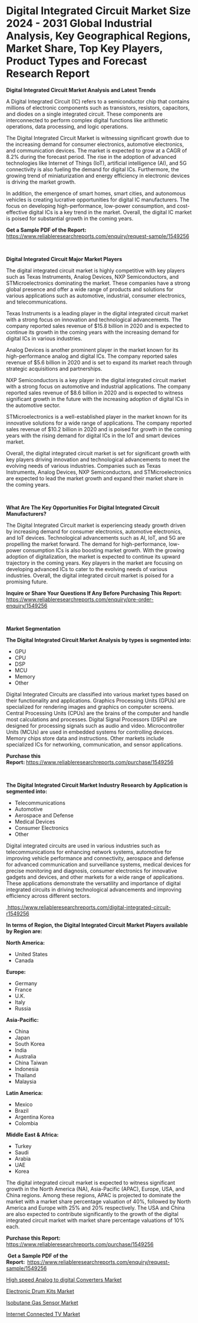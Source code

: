 <p><h1>Digital Integrated Circuit Market Size 2024 - 2031 Global Industrial Analysis, Key Geographical Regions, Market Share, Top Key Players, Product Types and Forecast Research Report</h1></p><p><strong>Digital Integrated Circuit Market Analysis and Latest Trends</strong></p>
<p><p>A Digital Integrated Circuit (IC) refers to a semiconductor chip that contains millions of electronic components such as transistors, resistors, capacitors, and diodes on a single integrated circuit. These components are interconnected to perform complex digital functions like arithmetic operations, data processing, and logic operations.</p><p>The Digital Integrated Circuit Market is witnessing significant growth due to the increasing demand for consumer electronics, automotive electronics, and communication devices. The market is expected to grow at a CAGR of 8.2% during the forecast period. The rise in the adoption of advanced technologies like Internet of Things (IoT), artificial intelligence (AI), and 5G connectivity is also fueling the demand for digital ICs. Furthermore, the growing trend of miniaturization and energy efficiency in electronic devices is driving the market growth.</p><p>In addition, the emergence of smart homes, smart cities, and autonomous vehicles is creating lucrative opportunities for digital IC manufacturers. The focus on developing high-performance, low-power consumption, and cost-effective digital ICs is a key trend in the market. Overall, the digital IC market is poised for substantial growth in the coming years.</p></p>
<p><strong>Get a Sample PDF of the Report:&nbsp;</strong> <a href="https://www.reliableresearchreports.com/enquiry/request-sample/1549256">https://www.reliableresearchreports.com/enquiry/request-sample/1549256</a></p>
<p>&nbsp;</p>
<p><strong>Digital Integrated Circuit Major Market Players</strong></p>
<p><p>The digital integrated circuit market is highly competitive with key players such as Texas Instruments, Analog Devices, NXP Semiconductors, and STMicroelectronics dominating the market. These companies have a strong global presence and offer a wide range of products and solutions for various applications such as automotive, industrial, consumer electronics, and telecommunications.</p><p>Texas Instruments is a leading player in the digital integrated circuit market with a strong focus on innovation and technological advancements. The company reported sales revenue of $15.8 billion in 2020 and is expected to continue its growth in the coming years with the increasing demand for digital ICs in various industries.</p><p>Analog Devices is another prominent player in the market known for its high-performance analog and digital ICs. The company reported sales revenue of $5.6 billion in 2020 and is set to expand its market reach through strategic acquisitions and partnerships.</p><p>NXP Semiconductors is a key player in the digital integrated circuit market with a strong focus on automotive and industrial applications. The company reported sales revenue of $8.6 billion in 2020 and is expected to witness significant growth in the future with the increasing adoption of digital ICs in the automotive sector.</p><p>STMicroelectronics is a well-established player in the market known for its innovative solutions for a wide range of applications. The company reported sales revenue of $10.2 billion in 2020 and is poised for growth in the coming years with the rising demand for digital ICs in the IoT and smart devices market.</p><p>Overall, the digital integrated circuit market is set for significant growth with key players driving innovation and technological advancements to meet the evolving needs of various industries. Companies such as Texas Instruments, Analog Devices, NXP Semiconductors, and STMicroelectronics are expected to lead the market growth and expand their market share in the coming years.</p></p>
<p>&nbsp;</p>
<p><strong>What Are The Key Opportunities For Digital Integrated Circuit Manufacturers?</strong></p>
<p><p>The Digital Integrated Circuit market is experiencing steady growth driven by increasing demand for consumer electronics, automotive electronics, and IoT devices. Technological advancements such as AI, IoT, and 5G are propelling the market forward. The demand for high-performance, low-power consumption ICs is also boosting market growth. With the growing adoption of digitalization, the market is expected to continue its upward trajectory in the coming years. Key players in the market are focusing on developing advanced ICs to cater to the evolving needs of various industries. Overall, the digital integrated circuit market is poised for a promising future.</p></p>
<p><strong>Inquire or Share Your Questions If Any Before Purchasing This Report:</strong> <a href="https://www.reliableresearchreports.com/enquiry/pre-order-enquiry/1549256">https://www.reliableresearchreports.com/enquiry/pre-order-enquiry/1549256</a></p>
<p>&nbsp;</p>
<p><strong>Market Segmentation</strong></p>
<p><strong>The Digital Integrated Circuit Market Analysis by types is segmented into:</strong></p>
<p><ul><li>GPU</li><li>CPU</li><li>DSP</li><li>MCU</li><li>Memory</li><li>Other</li></ul></p>
<p><p>Digital Integrated Circuits are classified into various market types based on their functionality and applications. Graphics Processing Units (GPUs) are specialized for rendering images and graphics on computer screens. Central Processing Units (CPUs) are the brains of the computer and handle most calculations and processes. Digital Signal Processors (DSPs) are designed for processing signals such as audio and video. Microcontroller Units (MCUs) are used in embedded systems for controlling devices. Memory chips store data and instructions. Other markets include specialized ICs for networking, communication, and sensor applications.</p></p>
<p><strong>Purchase this Report:&nbsp;</strong><a href="https://www.reliableresearchreports.com/purchase/1549256">https://www.reliableresearchreports.com/purchase/1549256</a></p>
<p>&nbsp;</p>
<p><strong>The Digital Integrated Circuit Market Industry Research by Application is segmented into:</strong></p>
<p><ul><li>Telecommunications</li><li>Automotive</li><li>Aerospace and Defense</li><li>Medical Devices</li><li>Consumer Electronics</li><li>Other</li></ul></p>
<p><p>Digital integrated circuits are used in various industries such as telecommunications for enhancing network systems, automotive for improving vehicle performance and connectivity, aerospace and defense for advanced communication and surveillance systems, medical devices for precise monitoring and diagnosis, consumer electronics for innovative gadgets and devices, and other markets for a wide range of applications. These applications demonstrate the versatility and importance of digital integrated circuits in driving technological advancements and improving efficiency across different sectors.</p></p>
<p><a href="https://www.reliableresearchreports.com/digital-integrated-circuit-r1549256">&nbsp;https://www.reliableresearchreports.com/digital-integrated-circuit-r1549256</a></p>
<p><strong>In terms of Region, the Digital Integrated Circuit Market Players available by Region are:</strong></p>
<p>
    <p> <strong> North America: </strong>
        <ul>
            <li>United States</li>
            <li>Canada</li>
        </ul>
        </p> 
    <p> <strong> Europe: </strong>
        <ul>
            <li>Germany</li>
            <li>France</li>
            <li>U.K.</li>
            <li>Italy</li>
            <li>Russia</li>
        </ul>
        </p> 
    <p> <strong> Asia-Pacific: </strong>
        <ul>
            <li>China</li>
            <li>Japan</li>
            <li>South Korea</li>
            <li>India</li>
            <li>Australia</li>
            <li>China Taiwan</li>
            <li>Indonesia</li>
            <li>Thailand</li>
            <li>Malaysia</li>
        </ul>
        </p> 
    <p> <strong> Latin America: </strong>
        <ul>
            <li>Mexico</li>
            <li>Brazil</li>
            <li>Argentina Korea</li>
            <li>Colombia</li>
        </ul>
        </p> 
    <p> <strong> Middle East & Africa: </strong>
        <ul>
            <li>Turkey</li>
            <li>Saudi</li>
            <li>Arabia</li>
            <li>UAE</li>
            <li>Korea</li>
        </ul>
    </p>
    </p>
<p><p>The digital integrated circuit market is expected to witness significant growth in the North America (NA), Asia-Pacific (APAC), Europe, USA, and China regions. Among these regions, APAC is projected to dominate the market with a market share percentage valuation of 40%, followed by North America and Europe with 25% and 20% respectively. The USA and China are also expected to contribute significantly to the growth of the digital integrated circuit market with market share percentage valuations of 10% each.</p></p>
<p><strong>Purchase this Report: </strong><a href="https://www.reliableresearchreports.com/purchase/1549256">https://www.reliableresearchreports.com/purchase/1549256</a></p>
<p>&nbsp;<strong>Get a Sample PDF of the Report:&nbsp;&nbsp;</strong><a href="https://www.reliableresearchreports.com/enquiry/request-sample/1549256">https://www.reliableresearchreports.com/enquiry/request-sample/1549256</a></p>
<p><strong></strong></p>
<p><p><a href="https://medium.com/@dereodrews76856/navigating-the-global-high-speed-analog-to-digital-converters-market-landscape-trends-forecasts-891197b259bb">High speed Analog to digital Converters Market</a></p><p><a href="https://github.com/santosh758595/Market-Research-Report-List-5/blob/main/electronic-drum-kits-market.md">Electronic Drum Kits Market</a></p><p><a href="https://medium.com/@max.sanderson5645/isobutane-gas-sensor-market-trends-a-detailed-study-of-its-market-segmentation-and-analyzing-the-b7a8c27f752f">Isobutane Gas Sensor Market</a></p><p><a href="https://github.com/elizabethdagraca/Market-Research-Report-List-4/blob/main/internet-connected-tv-market.md">Internet Connected TV Market</a></p></p>